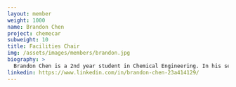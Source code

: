 ```yaml
---
layout: member
weight: 1000
name: Brandon Chen
project: chemecar
subweight: 10
title: Facilities Chair
img: /assets/images/members/brandon.jpg
biography: >
  Brandon Chen is a 2nd year student in Chemical Engineering. In his second year on the Chem-E Car team, Brandon is leading the  Senior Laboratory team in designing a new timing mechanism using safer, more economical chemicals. Brandon is also an active member of the Algae team, where he focuses on extraction of chemicals from algae. When he's not working in the lab, Brandon is trying to predict the weather. 
linkedin: https://www.linkedin.com/in/brandon-chen-23a414129/
---
```

